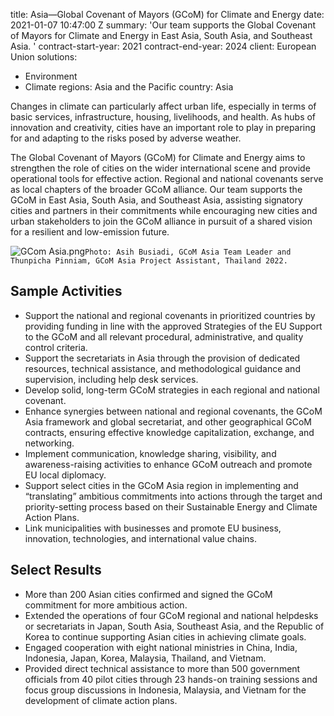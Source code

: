 
title: Asia—Global Covenant of Mayors (GCoM) for Climate and Energy
date: 2021-01-07 10:47:00 Z
summary: 'Our team supports the Global Covenant of Mayors for Climate and Energy in
  East Asia, South Asia, and Southeast Asia. '
contract-start-year: 2021
contract-end-year: 2024
client: European Union
solutions:
- Environment
- Climate
regions: Asia and the Pacific
country: Asia


Changes in climate can particularly affect urban life, especially in terms of basic services, infrastructure, housing, livelihoods, and health. As hubs of innovation and creativity, cities have an important role to play in preparing for and adapting to the risks posed by adverse weather.

The Global Covenant of Mayors (GCoM) for Climate and Energy aims to strengthen the role of cities on the wider international scene and provide operational tools for effective action. Regional and national covenants serve as local chapters of the broader GCoM alliance. Our team supports the GCoM in East Asia, South Asia, and Southeast Asia, assisting signatory cities and partners in their commitments while encouraging new cities and urban stakeholders to join the GCoM alliance in pursuit of a shared vision for a resilient and low-emission future.

![GCom Asia.png](/uploads/GCom%20Asia.png)`Photo: Asih Busiadi, GCoM Asia Team Leader and Thunpicha Pinniam, GCoM Asia Project Assistant, Thailand 2022.`

## Sample Activities

* Support the national and regional covenants in prioritized countries by providing funding in line with the approved Strategies of the EU Support to the GCoM and all relevant procedural, administrative, and quality control criteria.
* Support the secretariats in Asia through the provision of dedicated resources, technical assistance, and methodological guidance and supervision, including help desk services.
* Develop solid, long-term GCoM strategies in each regional and national covenant.
* Enhance synergies between national and regional covenants, the GCoM Asia framework and global secretariat, and other geographical GCoM contracts, ensuring effective knowledge capitalization, exchange, and networking.
* Implement communication, knowledge sharing, visibility, and awareness-raising activities to enhance GCoM outreach and promote EU local diplomacy.
* Support select cities in the GCoM Asia region in implementing and “translating” ambitious commitments into actions through the target and priority-setting process based on their Sustainable Energy and Climate Action Plans.
* Link municipalities with businesses and promote EU business, innovation, technologies, and international value chains.

## Select Results

* More than 200 Asian cities confirmed and signed the GCoM commitment for more ambitious action.
* Extended the operations of four GCoM regional and national helpdesks or secretariats in Japan, South Asia, Southeast Asia, and the Republic of Korea to continue supporting Asian cities in achieving climate goals.
* Engaged cooperation with eight national ministries in China, India, Indonesia, Japan, Korea, Malaysia, Thailand, and Vietnam.
* Provided direct technical assistance to more than 500 government officials from 40 pilot cities through 23 hands-on training sessions and focus group discussions in Indonesia, Malaysia, and Vietnam for the development of climate action plans.
